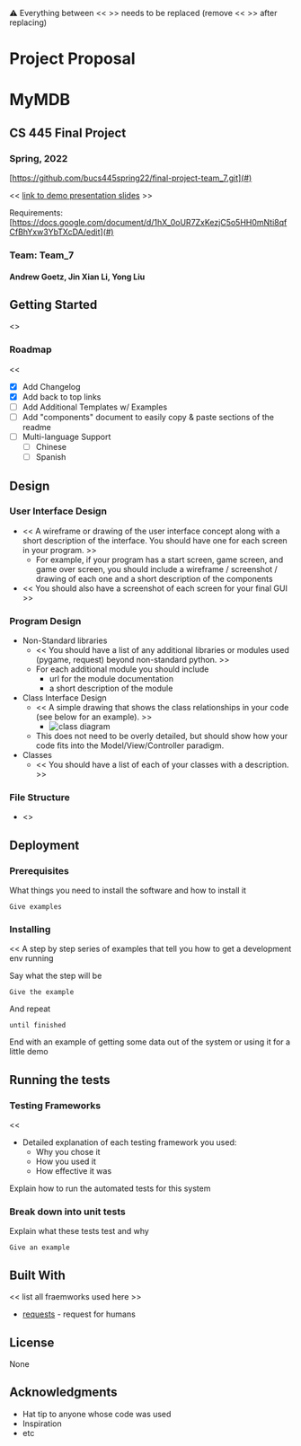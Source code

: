 :warning: Everything between << >> needs to be replaced (remove << >> after replacing)
# Project Proposal
# MyMDB

## CS 445 Final Project

### Spring, 2022

[https://github.com/bucs445spring22/final-project-team_7.git](#)

<< [link to demo presentation slides](#) >>

Requirements: [https://docs.google.com/document/d/1hX_0oUR7ZxKezjC5o5HH0mNti8qfCfBhYxw3YbTXcDA/edit](#)
### Team: Team_7
  
#### Andrew Goetz, Jin Xian Li, Yong Liu

## Getting Started

<<One paragraph of project description goes here>>

### Roadmap

  <<
- [x] Add Changelog
- [x] Add back to top links
- [ ] Add Additional Templates w/ Examples
- [ ] Add "components" document to easily copy & paste sections of the readme
- [ ] Multi-language Support
    - [ ] Chinese
    - [ ] Spanish
  >>
  
## Design

### User Interface Design
  
* << A wireframe or drawing of the user interface concept along with a short description of the interface. You should have one for each screen in your program. >>
    * For example, if your program has a start screen, game screen, and game over screen, you should include a wireframe / screenshot / drawing of each one and a short description of the components
* << You should also have a screenshot of each screen for your final GUI >>

### Program Design
  
* Non-Standard libraries
    * << You should have a list of any additional libraries or modules used (pygame, request) beyond non-standard python. >>
    * For each additional module you should include
        * url for the module documentation
        * a short description of the module
* Class Interface Design
    * << A simple drawing that shows the class relationships in your code (see below for an example). >>
        * ![class diagram](assets/class_diagram.jpg)
    * This does not need to be overly detailed, but should show how your code fits into the Model/View/Controller paradigm.
* Classes
    * << You should have a list of each of your classes with a description. >>

### File Structure
  
* <<List your project file tree structure>>

## Deployment
  
### Prerequisites

What things you need to install the software and how to install it

```
Give examples
```

### Installing

<<
 A step by step series of examples that tell you how to get a development env running

Say what the step will be

```
Give the example
```

And repeat

```
until finished
```

End with an example of getting some data out of the system or using it for a little demo
>>

## Running the tests
  
### Testing Frameworks

<<
* Detailed explanation of each testing framework you used:
    * Why you chose it
    * How you used it
    * How effective it was
  
Explain how to run the automated tests for this system

>>
  
### Break down into unit tests

Explain what these tests test and why

```
Give an example
```

## Built With
 << list all fraemworks used here >>
* [requests](https://docs.python-requests.org/en/latest/user/quickstart/#make-a-request) - request for humans

## License

None

## Acknowledgments

* Hat tip to anyone whose code was used
* Inspiration
* etc

